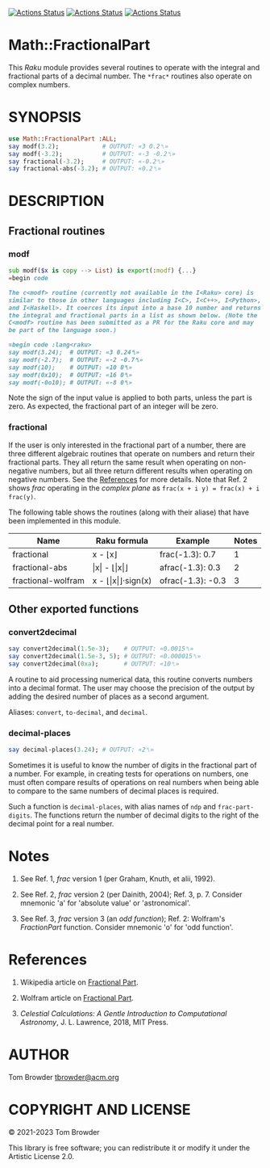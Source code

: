 [![Actions Status](https://github.com/tbrowder/Math-FractionalPart/actions/workflows/linux.yml/badge.svg)](https://github.com/tbrowder/Math-FractionalPart/actions) [![Actions Status](https://github.com/tbrowder/Math-FractionalPart/actions/workflows/macos.yml/badge.svg)](https://github.com/tbrowder/Math-FractionalPart/actions) [![Actions Status](https://github.com/tbrowder/Math-FractionalPart/actions/workflows/windows.yml/badge.svg)](https://github.com/tbrowder/Math-FractionalPart/actions)

Math::FractionalPart
====================

This *Raku* module provides several routines to operate with the integral and fractional parts of a decimal number. The `*frac*` routines also operate on complex numbers.

SYNOPSIS
========

```raku
use Math::FractionalPart :ALL;
say modf(3.2);            # OUTPUT: «3 0.2␤»
say modf(-3.2);           # OUTPUT: «-3 -0.2␤»
say fractional(-3.2);     # OUTPUT: «-0.2␤»
say fractional-abs(-3.2); # OUTPUT: «0.2␤»
```

DESCRIPTION
===========

Fractional routines
-------------------

### modf

```raku
sub modf($x is copy --> List) is export(:modf) {...}
=begin code

The c<modf> routine (currently not available in the I<Raku> core) is
similar to those in other languages including I<C>, I<C++>, I<Python>,
and I<Haskell>. It coerces its input into a base 10 number and returns
the integral and fractional parts in a list as shown below. (Note the
C<modf> routine has been submitted as a PR for the Raku core and may
be part of the language soon.)

=begin code :lang<raku>
say modf(3.24);  # OUTPUT: «3 0.24␤»
say modf(-2.7);  # OUTPUT: «-2 -0.7␤»
say modf(10);    # OUTPUT: «10 0␤»
say modf(0x10);  # OUTPUT: «16 0␤»
say modf(-0o10); # OUTPUT: «-8 0␤»
```

Note the sign of the input value is applied to both parts, unless the part is zero. As expected, the fractional part of an integer will be zero.

### fractional

If the user is only interested in the fractional part of a number, there are three different algebraic routines that operate on numbers and return their fractional parts. They all return the same result when operating on non-negative numbers, but all three return different results when operating on negative numbers. See the [References](#References) for more details. Note that Ref. 2 shows *frac* operating in the *complex plane* as `frac(x + i y) = frac(x) + i frac(y)`.

The following table shows the routines (along with their aliase) that have been implemented in this module.

<table class="pod-table">
<thead><tr>
<th>Name</th> <th>Raku formula</th> <th>Example</th> <th>Notes</th>
</tr></thead>
<tbody>
<tr> <td>fractional</td> <td>x - &#x230a;x&#x230b;</td> <td>frac(-1.3): 0.7</td> <td>1</td> </tr> <tr> <td>fractional-abs</td> <td>|x| - &#x230a;|x|&#x230b;</td> <td>afrac(-1.3): 0.3</td> <td>2</td> </tr> <tr> <td>fractional-wolfram</td> <td>x - &#x230a;|x|&#x230b;&#x22c5;sign(x)</td> <td>ofrac(-1.3): -0.3</td> <td>3</td> </tr>
</tbody>
</table>

Other exported functions
------------------------

### convert2decimal

```raku
say convert2decimal(1.5e-3);    # OUTPUT: «0.0015␤»
say convert2decimal(1.5e-3, 5); # OUTPUT: «0.000015␤»
say convert2decimal(0xa);       # OUTPUT: «10␤»
```

A routine to aid processing numerical data, this routine converts numbers into a decimal format. The user may choose the precision of the output by adding the desired number of places as a second argument.

Aliases: `convert`, `to-decimal`, and `decimal`.

### decimal-places

```raku
say decimal-places(3.24); # OUTPUT: «2␤»
```

Sometimes it is useful to know the number of digits in the fractional part of a number. For example, in creating tests for operations on numbers, one must often compare results of operations on real numbers when being able to compare to the same numbers of decimal places is required.

Such a function is `decimal-places`, with alias names of `ndp` and `frac-part-digits`. The functions return the number of decimal digits to the right of the decimal point for a real number.

Notes
=====

1. See Ref. 1, *frac* version 1 (per Graham, Knuth, et alii, 1992).

2. See Ref. 2, *frac* version 2 (per Dainith, 2004); Ref. 3, p. 7. Consider mnemonic 'a' for 'absolute value' or 'astronomical'.

3. See Ref. 3, *frac* version 3 (an *odd function*); Ref. 2: Wolfram's *FractionPart* function. Consider mnemonic 'o' for 'odd function'.

References
==========

1. Wikipedia article on [Fractional Part](https://en.m.wikipedia.org/wiki/Fractional_part).

2. Wolfram article on [Fractional Part](https://mathworld.wolfram.com/FractionalPart.html).

3. *Celestial Calculations: A Gentle Introduction to Computational Astronomy*, J. L. Lawrence, 2018, MIT Press.

AUTHOR
======

Tom Browder <tbrowder@acm.org>

COPYRIGHT AND LICENSE
=====================

© 2021-2023 Tom Browder

This library is free software; you can redistribute it or modify it under the Artistic License 2.0.

